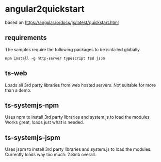 # angular2quickstart
based on https://angular.io/docs/js/latest/quickstart.html

## requirements

The samples require the following packages to be isntalled globally.

`npm install -g http-server typescript tsd jspm`

## ts-web
<ts-web>
Loads all 3rd party libraries from web hosted servers. Not suitable for more than a demo.

## ts-systemjs-npm
<ts-systemjs-npm>
Uses npm to install 3rd party libraries and system.js to load the modules. Works great, loads just what is needed.

## ts-systemjs-jspm
<ts-systemjs-jspm>
Uses jspm to install 3rd party libraries and system.js to load the modules. Currently loads way too much: 2.8mb overall.
